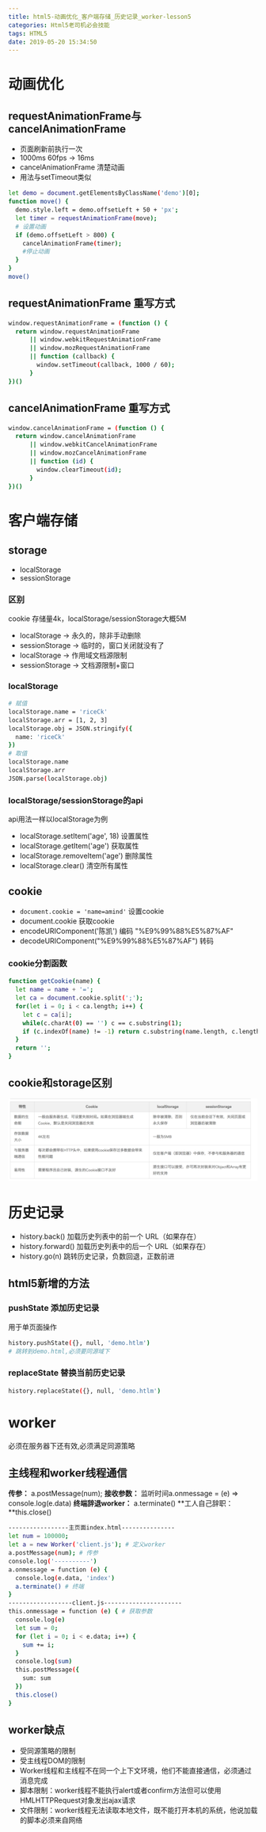 ```yaml
---
title: html5-动画优化_客户端存储_历史记录_worker-lesson5
categories: Html5老司机必会技能
tags: HTML5
date: 2019-05-20 15:34:50
---
```

# 动画优化
## requestAnimationFrame与cancelAnimationFrame
* 页面刷新前执行一次
* 1000ms 60fps -> 16ms
* cancelAnimationFrame 清楚动画
* 用法与setTimeout类似

```bash
let demo = document.getElementsByClassName('demo')[0];
function move() {
  demo.style.left = demo.offsetLeft + 50 + 'px';
  let timer = requestAnimationFrame(move); 
  # 设置动画
  if (demo.offsetLeft > 800) {
    cancelAnimationFrame(timer);
    #停止动画
  }
}
move()
```
## requestAnimationFrame 重写方式
```bash
window.requestAnimationFrame = (function () {
  return window.requestAnimationFrame 
      || window.webkitRequestAnimationFrame 
      || window.mozRequestAnimationFrame 
      || function (callback) {
        window.setTimeout(callback, 1000 / 60);
      }
})()
```
## cancelAnimationFrame 重写方式
```bash
window.cancelAnimationFrame = (function () {
  return window.cancelAnimationFrame 
      || window.webkitCancelAnimationFrame 
      || window.mozCancelAnimationFrame
      || function (id) {
        window.clearTimeout(id);
      }
})()
```
# 客户端存储
## storage
* localStorage
* sessionStorage

### 区别
cookie 存储量4k，localStorage/sessionStorage大概5M
* localStorage -> 永久的，除非手动删除
* sessionStorage -> 临时的，窗口关闭就没有了
* localStorage -> 作用域文档源限制
* sessionStorage -> 文档源限制+窗口

### localStorage
```bash
# 赋值
localStorage.name = 'riceCk'
localStorage.arr = [1, 2, 3]
localStorage.obj = JSON.stringify({
  name: 'riceCk'
})
# 取值
localStorage.name 
localStorage.arr
JSON.parse(localStorage.obj)
```

### localStorage/sessionStorage的api
api用法一样以localStorage为例
* localStorage.setItem('age', 18) 设置属性
* localStorage.getItem('age') 获取属性
* localStorage.removeItem('age') 删除属性
* localStorage.clear() 清空所有属性

## cookie
* `document.cookie = 'name=amind'` 设置cookie
* document.cookie 获取cookie
* encodeURIComponent('陈凯') 编码
"%E9%99%88%E5%87%AF"
* decodeURIComponent("%E9%99%88%E5%87%AF")
转码

### cookie分割函数
```bash
function getCookie(name) {
  let name = name + '=';
  let ca = document.cookie.split(';');
  for(let i = 0; i < ca.length; i++) {
    let c = ca[i];
    while(c.charAt(0) == '') c == c.substring(1);
    if (c.indexOf(name) != -1) return c.substring(name.length, c.length)
  }
  return '';
}
```

## cookie和storage区别
![cookie和storage区别](https://raw.githubusercontent.com/riceCk/riceBlog/master/images/cookie_storage.png)

# 历史记录
* history.back() 加载历史列表中的前一个 URL（如果存在）
* history.forward() 加载历史列表中的后一个 URL（如果存在）
* history.go(n) 跳转历史记录，负数回退，正数前进

## html5新增的方法
### pushState 添加历史记录
用于单页面操作
```bash
history.pushState({}, null, 'demo.htlm')
# 跳转到demo.html,必须要同源域下
```
### replaceState 替换当前历史记录
```bash
history.replaceState({}, null, 'demo.htlm')
```

# worker
必须在服务器下还有效,必须满足同源策略
## 主线程和worker线程通信
**传参：** a.postMessage(num);
**接收参数：** 监听时间a.onmessage = (e) => console.log(e.data)
**终端辞退worker：** a.terminate()
**工人自己辞职：**this.close()
```bash
-----------------主页面index.html---------------
let num = 100000;
let a = new Worker('client.js'); # 定义worker
a.postMessage(num); # 传参
console.log('----------')
a.onmessage = function (e) {
  console.log(e.data, 'index')
  a.terminate() # 终端
}
------------------client.js----------------------
this.onmessage = function (e) { # 获取参数
  console.log(e)
  let sum = 0;
  for (let i = 0; i < e.data; i++) {
    sum += i;
  }
  console.log(sum)
  this.postMessage({
    sum: sum
  })
  this.close()
}
```
## worker缺点
* 受同源策略的限制
* 受主线程DOM的限制
* Worker线程和主线程不在同一个上下文环境，他们不能直接通信，必须通过消息完成
* 脚本限制：worker线程不能执行alert或者confirm方法但可以使用HMLHTTPRequest对象发出ajax请求
* 文件限制：worker线程无法读取本地文件，既不能打开本机的系统，他说加载的脚本必须来自网络